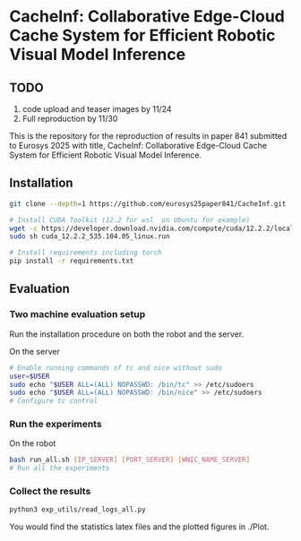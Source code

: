 # CacheInf: Collaborative Edge-Cloud Cache System for Efficient Robotic Visual Model Inference

## TODO
1. code upload and teaser images by 11/24
2. Full reproduction by 11/30

This is the repository for the reproduction of results in paper 841 submitted to Eurosys 2025 with title, CacheInf: Collaborative Edge-Cloud Cache System for Efficient Robotic Visual Model Inference.

## Installation

```bash
git clone --depth=1 https://github.com/eurosys25paper841/CacheInf.git

# Install CUDA Toolkit (12.2 for wsl  on Ubuntu for example)
wget -c https://developer.download.nvidia.com/compute/cuda/12.2.2/local_installers/cuda_12.2.2_535.104.05_linux.run
sudo sh cuda_12.2.2_535.104.05_linux.run

# Install requirements including torch
pip install -r requirements.txt
```

## Evaluation

### Two machine evaluation setup
Run the installation procedure on both the robot and the server.

On the server
```bash
# Enable running commands of tc and nice without sudo
user=$USER
sudo echo "$USER ALL=(ALL) NOPASSWD: /bin/tc" >> /etc/sudoers
sudo echo "$USER ALL=(ALL) NOPASSWD: /bin/nice" >> /etc/sudoers
# Configure tc control
```
### Run the experiments
On the robot
```bash
bash run_all.sh [IP_SERVER] [PORT_SERVER] [WNIC_NAME_SERVER]
# Run all the experiments
```

### Collect the results
```bash
python3 exp_utils/read_logs_all.py
```
You would find the statistics latex files and the plotted figures in ./Plot.

